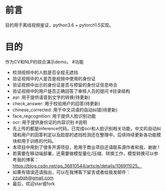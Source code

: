 # 前言
目的用于离线视频鉴证，python3.6 + pytorch1.5实现。
# 目的
作为CV和NLP的综合演示demo。
#功能
 - 检测视频中的人脸是否全程无遮挡
 - 验证视频中的人是否是视频中使用的身份证
 - 验证视频中出示的身份证是否与预留的身份证信息吻合
 - 验证视频中的用户是否正确回答了审核人员的提问
#目录结构
 - asr: 用于提供语音到文字的转换(待更新)
 - check_answer: 用于校验用户的回答(待更新)
 - chinese_corrected: 用于中文词语的自动纠错(待更新)
 - face_regcognition: 用于提供人脸识别功能
 - ocr:  用于提供身份证的内容识别
#说明
 - 先上传的都是inference代码，已完成ocr和人脸识别相关功能，中文的自动纠错和用户的回答判定以及脸部的遮挡检测还在整理中。后续持续更新各功能模块和用于训练的代码。
 - 本项目中用到了很多开源项目，若用于商业项目还请联系源作者和我，谢谢！
 - 若需要在移动端部署，还需要做模型量化/压缩、转换工作，模型转换可以参考我的博客：https://blog.csdn.net/qq_36810544/article/details/106911025。 
 - 如果有错误还请指出，可以在我博客下留言或者给我发邮件：zzubqh@gmail.com
 - 最后，欢迎star或fork